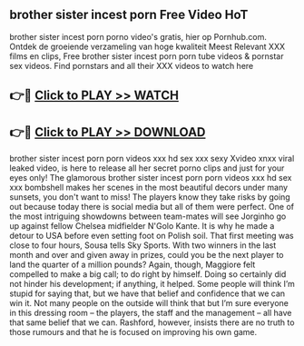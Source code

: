 ## brother sister incest porn Free Video HoT 

brother sister incest porn porno video's gratis, hier op Pornhub.com. Ontdek de groeiende verzameling van hoge kwaliteit Meest Relevant XXX films en clips,
Free brother sister incest porn porn tube videos & pornstar sex videos. Find pornstars and all their XXX videos to watch here


## 👉🔴 [Click to PLAY >> WATCH](http://us.freeplayer.one?title=brother_sister_incest_porn&ref=16D)

## 👉🔴 [Click to PLAY >> DOWNLOAD](http://us.freeplayer.one?title=brother_sister_incest_porn&ref=16D)


brother sister incest porn porn videos xxx hd sex xxx sexy Xvideo xnxx viral leaked video, is here to release all her secret porno clips and just for your eyes only! The glamorous brother sister incest porn porn videos xxx hd sex xxx bombshell makes her scenes in the most beautiful decors under many sunsets, you don't want to miss! The players know they take risks by going out because today there is social media but all of them were perfect. One of the most intriguing showdowns between team-mates will see Jorginho go up against fellow Chelsea midfielder N'Golo Kante. It is why he made a detour to USA before even setting foot on Polish soil. That first meeting was close to four hours, Sousa tells Sky Sports. With two winners in the last month and over and given away in prizes, could you be the next player to land the quarter of a million pounds? Again, though, Maggiore felt compelled to make a big call; to do right by himself. Doing so certainly did not hinder his development; if anything, it helped. Some people will think I’m stupid for saying that, but we have that belief and confidence that we can win it. Not many people on the outside will think that but I’m sure everyone in this dressing room – the players, the staff and the management – all have that same belief that we can. Rashford, however, insists there are no truth to those rumours and that he is focused on improving his own game.